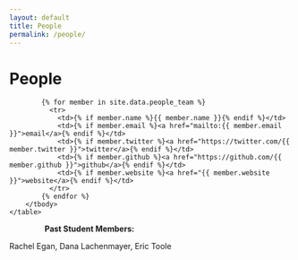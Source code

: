 ```yaml
---
layout: default
title: People
permalink: /people/
---
```



<h1 class="page-heading">People</h1>

<div class="people-table">
		<table>
		<tbody>

			{% for member in site.data.people_team %}
			  <tr>
			  	<td>{% if member.name %}{{ member.name }}{% endif %}</td>
			  	<td>{% if member.email %}<a href="mailto:{{ member.email }}">email</a>{% endif %}</td>
			  	<td>{% if member.twitter %}<a href="https://twitter.com/{{ member.twitter }}">twitter</a>{% endif %}</td>
			  	<td>{% if member.github %}<a href="https://github.com/{{ member.github }}">github</a>{% endif %}</td>
			  	<td>{% if member.website %}<a href="{{ member.website }}">website</a>{% endif %}</td>
			  </tr>
			{% endfor %}
		</tbody>
	</table>
</div>

&nbsp;&nbsp;&nbsp;&nbsp;&nbsp;&nbsp;&nbsp;&nbsp;&nbsp;&nbsp;&nbsp;&nbsp;&nbsp;&nbsp;&nbsp;&nbsp;<b>Past Student Members:</b>

Rachel Egan, Dana Lachenmayer, Eric Toole


<!-- 
This is the base Jekyll theme. You can find out more info about customizing your Jekyll theme, as well as basic Jekyll usage documentation at [jekyllrb.com](https://jekyllrb.com/)

You can find the source code for Minima at GitHub:
[jekyll][jekyll-organization] /
[minima](https://github.com/jekyll/minima)

You can find the source code for Jekyll at GitHub:
[jekyll][jekyll-organization] /
[jekyll](https://github.com/jekyll/jekyll)


[jekyll-organization]: https://github.com/jekyll
 -->
